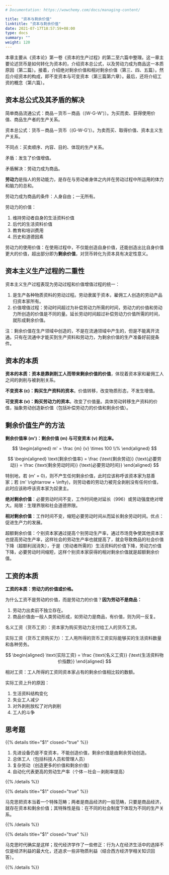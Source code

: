 ```yaml
---
# Documentation: https://wowchemy.com/docs/managing-content/

title: "资本与剩余价值"
linktitle: "资本与剩余价值"
date: 2021-07-17T18:57:59+08:00
type: docs
summary: ""
weight: 120
---
```


本章主要从《资本论》第一卷《资本的生产过程》的第二至六篇中整理。这一章主要论述货币是如何转化为资本的，介绍资本总公式，以及劳动力成为商品这一本质原因（第二篇）。接着，介绍绝对剩余价值和相对剩余价值（第三、四、五篇）。然后介绍资本的构成，即不变资本与可变资本（第三篇第六章）。最后，还将介绍工资的概念（第六篇）。

<!--more-->

## 资本总公式及其矛盾的解决

简单商品流通公式：商品－货币－商品（\(W-G-W'\)）。为买而卖、获得使用价值、商品生产者的生产关系。

资本总公式：货币－商品－货币（\(G-W-G'\)）。为卖而买、取得价值、资本主义生产关系。

不同点：买卖顺序、内容、目的、体现的生产关系。

矛盾：发生了价值增值。

矛盾解决：劳动力成为商品。

**劳动力**是指人的劳动能力，是存在与劳动者身体之内并在劳动过程中所运用的体力和脑力的总和。

劳动力成为商品的条件：人身自由；一无所有。

劳动力的价值：

1. 维持劳动者自身的生活资料价值
2. 后代的生活资料价值
3. 教育和培训费用
4. 历史和道德因素

劳动力的使用价值：在使用过程中，不仅能创造自身价值，还能创造出比自身价值更大的价值，超出部分即为**剩余价值**，对货币转化为资本具有决定性意义。

## 资本主义生产过程的二重性

资本主义生产过程表现为劳动过程和价值增值过程的统一：

1. 是生产各种物质资料的劳动过程。劳动隶属于资本，雇佣工人创造的劳动产品归资本家所有。
2. 价值增值过程：劳动时间超过为补偿劳动力所需的时间，劳动力的价值和劳动力所创造的价值是不同的量。延长劳动时间超过补偿劳动力价值所需的时间，就形成剩余价值。

注：剩余价值在生产领域中创造的，不是在流通领域中产生的，但是不能离开流通。只有在流通中才能买到生产资料和劳动力，为剩余价值的生产准备好前提条件。

## 资本的本质

**资本的本质：资本是靠剥削工人而带来剩余价值的价值**，体现着资本家和雇佣工人之间的剥削与被剥削关系。

**不变资本 \(c\)：购买生产资料的资本**。价值转移，改变物质形态，不发生增值。

**可变资本 \(v\)：购买劳动力的资本**。改变了价值量。具体劳动转移生产资料的价值，抽象劳动创造新价值（包括补偿劳动力的价值和剩余价值）。

## 剩余价值生产的方法

**剩余价值率 \(m'\)：剩余价值 \(m\) 与可变资本 \(v\) 的比率。**

$$
\begin{aligned}
m' = \frac {m} {v} \times 100 \\%
\end{aligned}
$$

$$
\begin{aligned}
\text{剩余价值率} = \frac {\text{剩余劳动}} {\text{必要劳动}} = \frac {\text{剩余劳动时间}} {\text{必要劳动时间}}
\end{aligned}
$$

特别地，若 \(m' = 0\)，则不产生任何剩余价值，此时应该称呼该资本家为慈善家；若 \(m' \rightarrow + \infty\)，则劳动者的劳动力被完全剥削没有任何价值，此时应该称呼该资本家为奴隶主。

**绝对剩余价值**：必要劳动时间不变，工作时间绝对延长（996）或劳动强度绝对增大。局限：生理界限和社会道德界限。

**相对剩余价值**：工作时间不变，缩短必要劳动时间从而延长剩余劳动时间。优点：促进生产力的发展。

超额剩余价值：个别资本家通过提高个别劳动生产率，通过市场竞争使其他资本家也提高劳动生产率，这样社会的劳动生产率也就提高了，就会导致商品的社会价值下降（超额利润消失），于是（劳动者所需的）生活资料的价值下降，劳动力价值下降，必要劳动时间缩短，这样个别资本家获得的相对剩余价值就是超额剩余价值。

## 工资的本质

**工资的本质：劳动力的价值或价格。**

为什么工资不是劳动的价值，而是劳动力的价值？**因为劳动不是商品：**

1. 劳动力出卖前不独立存在。
2. 商品价值由一般人类劳动形成，如劳动力是商品，有价值，则为同一反复。

名义工资（货币工资）：资本家为购买劳动力支付给工人的货币工资。

实际工资（货币工资购买力）：工人用所得的货币工资实际能够买的生活资料数量和各种劳务。

$$
\begin{aligned}
\text{实际工资} = \frac {\text{名义工资}} {\text{生活资料物价指数}}
\end{aligned}
$$

相对工资：工人所得的工资同资本家占有的剩余价值相比较的数额。

实际工资上升的原因：

1. 生活资料结构变化
2. 失业工人减少
3. 对外剥削放松了对内剥削
4. 工人的斗争

## 思考题

{{% details title="$1" closed="true" %}}

1. 先进设备仍是不变资本，不能创造价值，剩余价值是由剩余劳动创造。
2. 总体工人（包括科技人员和管理人员）
3. 复杂劳动（创造更多的价值和剩余价值）
4. 自动化代表更高的劳动生产率（个体－社会－剥削率提高）

{{% /details %}}

{{% details title="$1" closed="true" %}}

马克思把资本当着一个特殊范畴；两者是商品经济的一般范畴，只要是商品经济，就存在资本和剩余价值；其特殊性是指：在不同的社会制度下体现为不同的生产关系。

{{% /details %}}

{{% details title="$1" closed="true" %}}

马克思时代确实是这样；现代经济学作了一些修正：行为人在经济生活中的选择不仅是经济利益的最大化，还追求一些非物质利益（结合西方经济学相关知识回答）。

{{% /details %}}